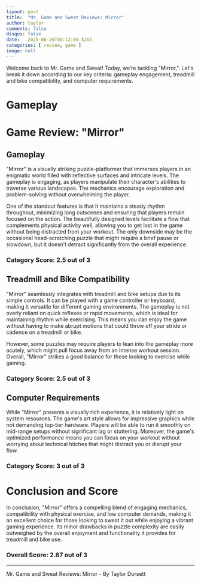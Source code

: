 ```yaml
---
layout: post
title:  "Mr. Game and Sweat Reviews: Mirror"
author: taylor
comments: false
disqus: false
date:   2025-06-26T00:12:00.526Z
categories: [ review, game ]
image: null
---
```


Welcome back to Mr. Game and Sweat! Today, we’re tackling "Mirror,". Let's break it down according to our key criteria: gameplay engagement, treadmill and bike compatibility, and computer requirements.

# Gameplay

# Game Review: "Mirror"

## Gameplay

"Mirror" is a visually striking puzzle-platformer that immerses players in an enigmatic world filled with reflective surfaces and intricate levels. The gameplay is engaging, as players manipulate their character's abilities to traverse various landscapes. The mechanics encourage exploration and problem-solving without overwhelming the player. 

One of the standout features is that it maintains a steady rhythm throughout, minimizing long cutscenes and ensuring that players remain focused on the action. The beautifully designed levels facilitate a flow that complements physical activity well, allowing you to get lost in the game without being distracted from your workout. The only downside may be the occasional head-scratching puzzle that might require a brief pause or slowdown, but it doesn’t detract significantly from the overall experience.

### Category Score: 2.5 out of 3

## Treadmill and Bike Compatibility

"Mirror" seamlessly integrates with treadmill and bike setups due to its simple controls. It can be played with a game controller or keyboard, making it versatile for different gaming environments. The gameplay is not overly reliant on quick reflexes or rapid movements, which is ideal for maintaining rhythm while exercising. This means you can enjoy the game without having to make abrupt motions that could throw off your stride or cadence on a treadmill or bike.

However, some puzzles may require players to lean into the gameplay more acutely, which might pull focus away from an intense workout session. Overall, "Mirror" strikes a good balance for those looking to exercise while gaming.

### Category Score: 2.5 out of 3

## Computer Requirements

While "Mirror" presents a visually rich experience, it is relatively light on system resources. The game's art style allows for impressive graphics while not demanding top-tier hardware. Players will be able to run it smoothly on mid-range setups without significant lag or stuttering. Moreover, the game's optimized performance means you can focus on your workout without worrying about technical hitches that might distract you or disrupt your flow.

### Category Score: 3 out of 3

# Conclusion and Score

In conclusion, "Mirror" offers a compelling blend of engaging mechanics, compatibility with physical exercise, and low computer demands, making it an excellent choice for those looking to sweat it out while enjoying a vibrant gaming experience. Its minor drawbacks in puzzle complexity are easily outweighed by the overall enjoyment and functionality it provides for treadmill and bike use.

### Overall Score: 2.67 out of 3

---

Mr. Game and Sweat Reviews: Mirror - By Taylor Dorsett
